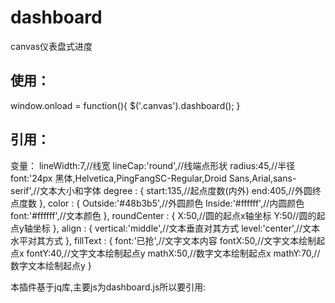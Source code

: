 # dashboard
canvas仪表盘式进度

## 使用：
  window.onload = function(){
        $('.canvas').dashboard();
  }
## 引用：
  <script src="js/jquery-3.1.1.min.js" type="text/javascript" charset="utf-8"></script>
  <script src="js/dashboard.js" type="text/javascript" charset="utf-8"></script>

变量：
  lineWidth:7,//线宽
  lineCap:'round',//线端点形状
  radius:45,//半径
  font:'24px 黑体,Helvetica,PingFangSC-Regular,Droid Sans,Arial,sans-serif',//文本大小和字体
  degree : {
      start:135,//起点度数(内外)
      end:405,//外圆终点度数
  },
  color : {
      Outside:'#48b3b5',//外圆颜色
      Inside:'#ffffff',//内圆颜色
      font:'#ffffff',//文本颜色
  },
  roundCenter : {
      X:50,//圆的起点x轴坐标
      Y:50//圆的起点y轴坐标
  },
  align : {
      vertical:'middle',//文本垂直对其方式
      level:'center',//文本水平对其方式
  },
  fillText : {
      font:'已抢',//文字文本内容
      fontX:50,//文字文本绘制起点x
      fontY:40,//文字文本绘制起点y
      mathX:50,//数字文本绘制起点x
      mathY:70,//数字文本绘制起点y
  }
  
  本插件基于jq库,主要js为dashboard.js所以要引用:
      <script src="js/jquery-3.1.1.min.js" type="text/javascript" charset="utf-8"></script>
      <script src="js/dashboard.js" type="text/javascript" charset="utf-8"></script>
  
 